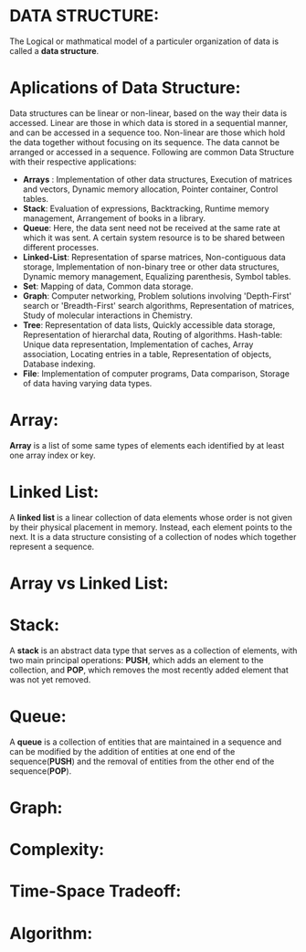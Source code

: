 # DATA STRUCTURE:
The Logical or mathmatical model of a particuler organization of data is called a **data structure**. 

# Aplications of Data Structure:
Data structures can be linear or non-linear, based on the way their data is accessed. Linear are those in which data is stored in a sequential manner, and can be accessed in a sequence too. Non-linear are those which hold the data together without focusing on its sequence. The data cannot be arranged or accessed in a sequence. Following are common Data Structure with their respective applications:

- **Arrays** : Implementation of other data structures, Execution of matrices and vectors, Dynamic memory allocation, Pointer container, Control tables.
- **Stack**: Evaluation of expressions, Backtracking, Runtime memory management, Arrangement of books in a library.
- **Queue**: Here, the data sent need not be received at the same rate at which it was sent. A certain system resource is to be shared between different processes.
- **Linked-List**: Representation of sparse matrices, Non-contiguous data storage, Implementation of non-binary tree or other data structures, Dynamic memory management, Equalizing parenthesis, Symbol tables.
- **Set**: Mapping of data, Common data storage.
- **Graph**: Computer networking, Problem solutions involving 'Depth-First' search or 'Breadth-First' search algorithms, Representation of matrices, Study of molecular interactions in Chemistry.
- **Tree**: Representation of data lists, Quickly accessible data storage, Representation of hierarchal data, Routing of algorithms.
Hash-table: Unique data representation, Implementation of caches, Array association, Locating entries in a table, Representation of objects, Database indexing.
- **File**: Implementation of computer programs, Data comparison, Storage of data having varying data types.

# Array:
**Array** is a list of some same types of elements each identified by at least one array index or key.

# Linked List:
A **linked list** is a linear collection of data elements whose order is not given by their physical placement in memory. Instead, each element points to the next. It is a data structure consisting of a collection of nodes which together represent a sequence.

# Array vs Linked List:


# Stack:
A **stack** is an abstract data type that serves as a collection of elements, with two main principal operations: **PUSH**, which adds an element to the collection, and **POP**, which removes the most recently added element that was not yet removed.

# Queue:
A **queue** is a collection of entities that are maintained in a sequence and can be modified by the addition of entities at one end of the sequence(**PUSH**) and the removal of entities from the other end of the sequence(**POP**).

# Graph:

# Complexity:

# Time-Space Tradeoff:

# Algorithm:
